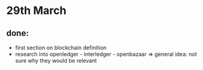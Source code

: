 # 29th March

## done:

- first section on blockchain definition
- research into openledger - interledger - openbazaar => general idea: not sure why they would be relevant
